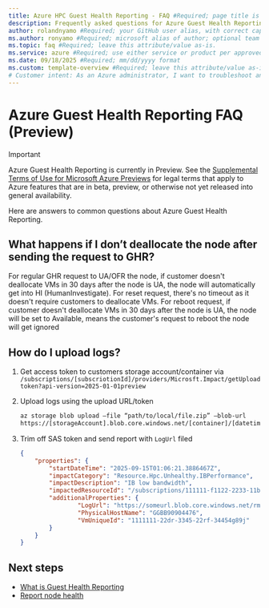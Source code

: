 ```yaml
---
title: Azure HPC Guest Health Reporting - FAQ #Required; page title is displayed in search results. Include the brand.
description: Frequently asked questions for Azure Guest Health Reporting. #Required; article description that is displayed in search results. 
author: rolandnyamo #Required; your GitHub user alias, with correct capitalization.
ms.author: ronyamo #Required; microsoft alias of author; optional team alias.
ms.topic: faq #Required; leave this attribute/value as-is.
ms.service: azure #Required; use either service or product per approved list. 
ms.date: 09/18/2025 #Required; mm/dd/yyyy format
ms.custom: template-overview #Required; leave this attribute/value as-is.
# Customer intent: As an Azure administrator, I want to troubleshoot and configure Azure Impact Reporting Connectors, so that I can ensure successful integration with Azure Monitor and manage permissions effectively.
---
```


# Azure Guest Health Reporting FAQ (Preview)
> [!IMPORTANT]
> Azure Guest Health Reporting is currently in Preview. See the [Supplemental Terms of Use for Microsoft Azure Previews](https://azure.microsoft.com/support/legal/preview-supplemental-terms/) for legal terms that apply to Azure features that are in beta, preview, or otherwise not yet released into general availability.

Here are answers to common questions about Azure Guest Health Reporting.

## What happens if I don’t deallocate the node after sending the request to GHR?

For regular GHR request to UA/OFR the node, if customer doesn't deallocate VMs in 30 days after the node is UA, the node will automatically get into HI (HumanInvestigate). For reset request, there's no timeout as it doesn't require customers to deallocate VMs. For reboot request, if customer doesn't deallocate VMs in 30 days after the node is UA, the node will be set to Available, means the customer's request to reboot the node will get ignored

## How do I upload logs?

1. Get access token to customers storage account/container via
`/subscriptions/[subscriotionId]/providers/Microsft.Impact/getUploadtoken?api-version=2025-01-01preview`

2. Upload logs using the upload URL/token
    ```bash
    az storage blob upload –file “path/to/local/file.zip” –blob-url
    https://[storageAccount].blob.core.windows.net/[container]/[datetime]_[randomHash].zip?[SasToken]
    ```
3. Trim off SAS token and send report with `LogUrl` filed
    ```json
    {
        "properties": {
            "startDateTime": "2025-09-15T01:06:21.3886467Z",
            "impactCategory": "Resource.Hpc.Unhealthy.IBPerformance",
            "impactDescription": "IB low bandwidth",
            "impactedResourceId": "/subscriptions/111111-f1122-2233-11bc-bb00123/resourceGroups/<rg_name>/providers/Microsoft.Compute/virtualMachines/<vm_name>",
            "additionalProperties": {
                    "LogUrl": "https://someurl.blob.core.windows.net/rma",
                    "PhysicalHostName": "GGBB90904476",
                    "VmUniqueId": "1111111-22dr-3345-22rf-34454g89j"
            }
        }
    }

    ```

## Next steps
* [What is Guest Health Reporting](ghr-overview.md)
* [Report node health](ghr-impact-report.md)

